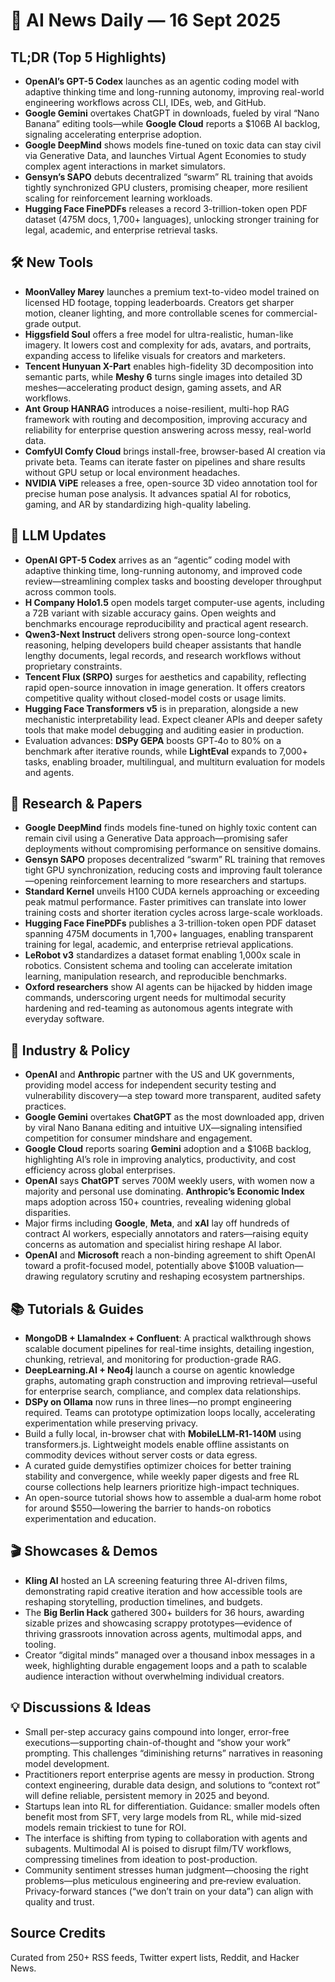 # 📰 AI News Daily — 16 Sept 2025

## TL;DR (Top 5 Highlights)
- **OpenAI’s GPT-5 Codex** launches as an agentic coding model with adaptive thinking time and long-running autonomy, improving real-world engineering workflows across CLI, IDEs, web, and GitHub.
- **Google Gemini** overtakes ChatGPT in downloads, fueled by viral “Nano Banana” editing tools—while **Google Cloud** reports a $106B AI backlog, signaling accelerating enterprise adoption.
- **Google DeepMind** shows models fine-tuned on toxic data can stay civil via Generative Data, and launches Virtual Agent Economies to study complex agent interactions in market simulators.
- **Gensyn’s SAPO** debuts decentralized “swarm” RL training that avoids tightly synchronized GPU clusters, promising cheaper, more resilient scaling for reinforcement learning workloads.
- **Hugging Face FinePDFs** releases a record 3-trillion-token open PDF dataset (475M docs, 1,700+ languages), unlocking stronger training for legal, academic, and enterprise retrieval tasks.

## 🛠️ New Tools
- **MoonValley Marey** launches a premium text-to-video model trained on licensed HD footage, topping leaderboards. Creators get sharper motion, cleaner lighting, and more controllable scenes for commercial-grade output.
- **Higgsfield Soul** offers a free model for ultra-realistic, human-like imagery. It lowers cost and complexity for ads, avatars, and portraits, expanding access to lifelike visuals for creators and marketers.
- **Tencent Hunyuan X-Part** enables high-fidelity 3D decomposition into semantic parts, while **Meshy 6** turns single images into detailed 3D meshes—accelerating product design, gaming assets, and AR workflows.
- **Ant Group HANRAG** introduces a noise-resilient, multi-hop RAG framework with routing and decomposition, improving accuracy and reliability for enterprise question answering across messy, real-world data.
- **ComfyUI Comfy Cloud** brings install-free, browser-based AI creation via private beta. Teams can iterate faster on pipelines and share results without GPU setup or local environment headaches.
- **NVIDIA ViPE** releases a free, open-source 3D video annotation tool for precise human pose analysis. It advances spatial AI for robotics, gaming, and AR by standardizing high-quality labeling.

## 🤖 LLM Updates
- **OpenAI GPT-5 Codex** arrives as an “agentic” coding model with adaptive thinking time, long-running autonomy, and improved code review—streamlining complex tasks and boosting developer throughput across common tools.
- **H Company Holo1.5** open models target computer-use agents, including a 72B variant with sizable accuracy gains. Open weights and benchmarks encourage reproducibility and practical agent research.
- **Qwen3-Next Instruct** delivers strong open-source long-context reasoning, helping developers build cheaper assistants that handle lengthy documents, legal records, and research workflows without proprietary constraints.
- **Tencent Flux (SRPO)** surges for aesthetics and capability, reflecting rapid open-source innovation in image generation. It offers creators competitive quality without closed-model costs or usage limits.
- **Hugging Face Transformers v5** is in preparation, alongside a new mechanistic interpretability lead. Expect cleaner APIs and deeper safety tools that make model debugging and auditing easier in production.
- Evaluation advances: **DSPy GEPA** boosts GPT‑4o to 80% on a benchmark after iterative rounds, while **LightEval** expands to 7,000+ tasks, enabling broader, multilingual, and multiturn evaluation for models and agents.

## 📑 Research & Papers
- **Google DeepMind** finds models fine-tuned on highly toxic content can remain civil using a Generative Data approach—promising safer deployments without compromising performance on sensitive domains.
- **Gensyn SAPO** proposes decentralized “swarm” RL training that removes tight GPU synchronization, reducing costs and improving fault tolerance—opening reinforcement learning to more researchers and startups.
- **Standard Kernel** unveils H100 CUDA kernels approaching or exceeding peak matmul performance. Faster primitives can translate into lower training costs and shorter iteration cycles across large-scale workloads.
- **Hugging Face FinePDFs** publishes a 3-trillion-token open PDF dataset spanning 475M documents in 1,700+ languages, enabling transparent training for legal, academic, and enterprise retrieval applications.
- **LeRobot v3** standardizes a dataset format enabling 1,000x scale in robotics. Consistent schema and tooling can accelerate imitation learning, manipulation research, and reproducible benchmarks.
- **Oxford researchers** show AI agents can be hijacked by hidden image commands, underscoring urgent needs for multimodal security hardening and red-teaming as autonomous agents integrate with everyday software.

## 🏢 Industry & Policy
- **OpenAI** and **Anthropic** partner with the US and UK governments, providing model access for independent security testing and vulnerability discovery—a step toward more transparent, audited safety practices.
- **Google Gemini** overtakes **ChatGPT** as the most downloaded app, driven by viral Nano Banana editing and intuitive UX—signaling intensified competition for consumer mindshare and engagement.
- **Google Cloud** reports soaring **Gemini** adoption and a $106B backlog, highlighting AI’s role in improving analytics, productivity, and cost efficiency across global enterprises.
- **OpenAI** says **ChatGPT** serves 700M weekly users, with women now a majority and personal use dominating. **Anthropic’s Economic Index** maps adoption across 150+ countries, revealing widening global disparities.
- Major firms including **Google**, **Meta**, and **xAI** lay off hundreds of contract AI workers, especially annotators and raters—raising equity concerns as automation and specialist hiring reshape AI labor.
- **OpenAI** and **Microsoft** reach a non-binding agreement to shift OpenAI toward a profit-focused model, potentially above $100B valuation—drawing regulatory scrutiny and reshaping ecosystem partnerships.

## 📚 Tutorials & Guides
- **MongoDB + LlamaIndex + Confluent**: A practical walkthrough shows scalable document pipelines for real-time insights, detailing ingestion, chunking, retrieval, and monitoring for production-grade RAG.
- **DeepLearning.AI + Neo4j** launch a course on agentic knowledge graphs, automating graph construction and improving retrieval—useful for enterprise search, compliance, and complex data relationships.
- **DSPy on Ollama** now runs in three lines—no prompt engineering required. Teams can prototype optimization loops locally, accelerating experimentation while preserving privacy.
- Build a fully local, in-browser chat with **MobileLLM‑R1‑140M** using transformers.js. Lightweight models enable offline assistants on commodity devices without server costs or data egress.
- A curated guide demystifies optimizer choices for better training stability and convergence, while weekly paper digests and free RL course collections help learners prioritize high-impact techniques.
- An open-source tutorial shows how to assemble a dual‑arm home robot for around $550—lowering the barrier to hands-on robotics experimentation and education.

## 🎬 Showcases & Demos
- **Kling AI** hosted an LA screening featuring three AI-driven films, demonstrating rapid creative iteration and how accessible tools are reshaping storytelling, production timelines, and budgets.
- The **Big Berlin Hack** gathered 300+ builders for 36 hours, awarding sizable prizes and showcasing scrappy prototypes—evidence of thriving grassroots innovation across agents, multimodal apps, and tooling.
- Creator “digital minds” managed over a thousand inbox messages in a week, highlighting durable engagement loops and a path to scalable audience interaction without overwhelming individual creators.

## 💡 Discussions & Ideas
- Small per-step accuracy gains compound into longer, error-free executions—supporting chain-of-thought and “show your work” prompting. This challenges “diminishing returns” narratives in reasoning model development.
- Practitioners report enterprise agents are messy in production. Strong context engineering, durable data design, and solutions to “context rot” will define reliable, persistent memory in 2025 and beyond.
- Startups lean into RL for differentiation. Guidance: smaller models often benefit most from SFT, very large models from RL, while mid-sized models remain trickiest to tune for ROI.
- The interface is shifting from typing to collaboration with agents and subagents. Multimodal AI is poised to disrupt film/TV workflows, compressing timelines from ideation to post-production.
- Community sentiment stresses human judgment—choosing the right problems—plus meticulous engineering and pre‑review evaluation. Privacy-forward stances (“we don’t train on your data”) can align with quality and trust.

## Source Credits  
Curated from 250+ RSS feeds, Twitter expert lists, Reddit, and Hacker News.